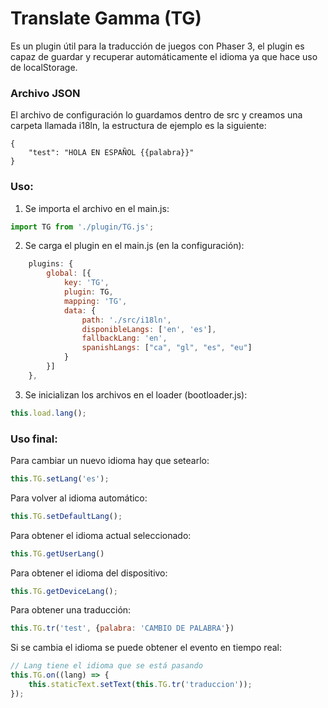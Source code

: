 # Translate Gamma (TG)

Es un plugin útil para la traducción de juegos con Phaser 3, el plugin es capaz de guardar y recuperar automáticamente el idioma ya que hace uso de localStorage.

### Archivo JSON
El archivo de configuración lo guardamos dentro de src y creamos una carpeta llamada i18ln, la estructura de ejemplo es la siguiente: 

```
{
    "test": "HOLA EN ESPAÑOL {{palabra}}"
}
```

### Uso:
1) Se importa el archivo en el main.js: 
 ```javascript
 import TG from './plugin/TG.js';
 ```
2) Se carga el plugin en el main.js (en la configuración): 
```javascript
    plugins: {
        global: [{
            key: 'TG',
            plugin: TG,
            mapping: 'TG',
            data: {
                path: './src/i18ln',
                disponibleLangs: ['en', 'es'],
                fallbackLang: 'en',
                spanishLangs: ["ca", "gl", "es", "eu"]
            }
        }]
    },
```
3) Se inicializan los archivos en el loader (bootloader.js): 
```js
this.load.lang();
```

### Uso final: 
Para cambiar un nuevo idioma hay que setearlo: 
```js
this.TG.setLang('es');
```
Para volver al idioma automático: 
```js
this.TG.setDefaultLang();
```

Para obtener el idioma actual seleccionado: 
```js
this.TG.getUserLang()
```
Para obtener el idioma del dispositivo: 
```js
this.TG.getDeviceLang();
```

Para obtener una traducción:
```js
this.TG.tr('test', {palabra: 'CAMBIO DE PALABRA'})
```

Si se cambia el idioma se puede obtener el evento en tiempo real: 
```js
// Lang tiene el idioma que se está pasando
this.TG.on((lang) => {
    this.staticText.setText(this.TG.tr('traduccion'));
});
```